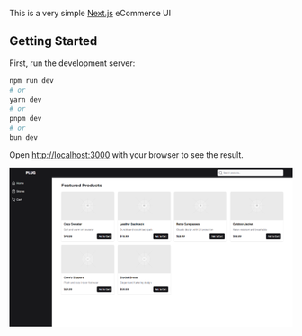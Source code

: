This is a very simple [Next.js](https://nextjs.org/) eCommerce UI

## Getting Started

First, run the development server:

```bash
npm run dev
# or
yarn dev
# or
pnpm dev
# or
bun dev
```


Open [http://localhost:3000](http://localhost:3000) with your browser to see the result.

![plug-ecommerce.png](public%2Fplug-ecommerce.png)
